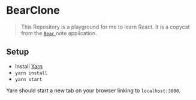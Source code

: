 # BearClone

> This Repository is a playground for me to learn React.
> It is a copycat from the [ `Bear` ](www.bear-writer.com) note application.

## Setup
* Install [Yarn](yarnpkg.com/lang/en/)
* `yarn install`
* `yarn start`

Yarn should start a new tab on your browser linking to `localhost:3000`.
